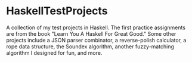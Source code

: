 # HaskellTestProjects

A collection of my test projects in Haskell. The first practice assignments are from the book "Learn You A Haskell For Great Good." Some other projects include a JSON parser combinator, a reverse-polish calculator, a rope data structure, the Soundex algorithm, another fuzzy-matching algorithm I designed for fun, and more.
